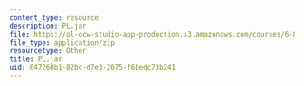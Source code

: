 ```yaml
---
content_type: resource
description: PL.jar
file: https://ol-ocw-studio-app-production.s3.amazonaws.com/courses/6-825-techniques-in-artificial-intelligence-sma-5504-fall-2002/647260b182bcd7e32675f6bedc73b241_PL.jar
file_type: application/zip
resourcetype: Other
title: PL.jar
uid: 647260b1-82bc-d7e3-2675-f6bedc73b241
---
```

